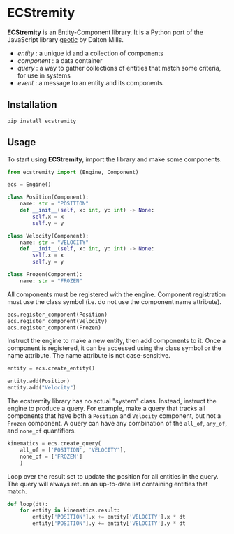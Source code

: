 # ECStremity

**ECStremity** is an Entity-Component library. It is a Python port of the JavaScript library [geotic](https://github.com/ddmills/geotic) by Dalton Mills.

- *entity* : a unique id and a collection of components
- *component* : a data container
- *query* : a way to gather collections of entities that match some criteria, for use in systems
- *event* : a message to an entity and its components

## Installation

```
pip install ecstremity
```

## Usage

To start using **ECStremity**, import the library and make some components.

```python
from ecstremity import (Engine, Component)

ecs = Engine()

class Position(Component):
    name: str = "POSITION"
    def __init__(self, x: int, y: int) -> None:
        self.x = x
        self.y = y

class Velocity(Component):
    name: str = "VELOCITY"
    def __init__(self, x: int, y: int) -> None:
        self.x = x
        self.y = y

class Frozen(Component):
    name: str = "FROZEN"
```

 All components must be registered with the engine. Component registration must use the class symbol (i.e. do not use the component name attribute).

```python
ecs.register_component(Position)
ecs.register_component(Velocity)
ecs.register_component(Frozen)
```

Instruct the engine to make a new entity, then add components to it.
Once a component is registered, it can be accessed using the class symbol or the name attribute. The name attribute is not case-sensitive.

```python
entity = ecs.create_entity()

entity.add(Position)
entity.add("Velocity")
```

The ecstremity library has no actual "system" class. Instead, instruct the engine to produce a query. For example, make a query that tracks all components that have both a `Position` and `Velocity` component, but not a `Frozen` component. A query can have any combination of the `all_of`, `any_of`, and `none_of` quantifiers.

```python
kinematics = ecs.create_query(
    all_of = ['POSITION', 'VELOCITY'],
    none_of = ['FROZEN']
    )
```

Loop over the result set to update the position for all entities in the query. The query will always return an up-to-date list containing entities that match.

```python
def loop(dt):
    for entity in kinematics.result:
        entity['POSITION'].x += entity['VELOCITY'].x * dt
        entity['POSITION'].y += entity['VELOCITY'].y * dt
```
